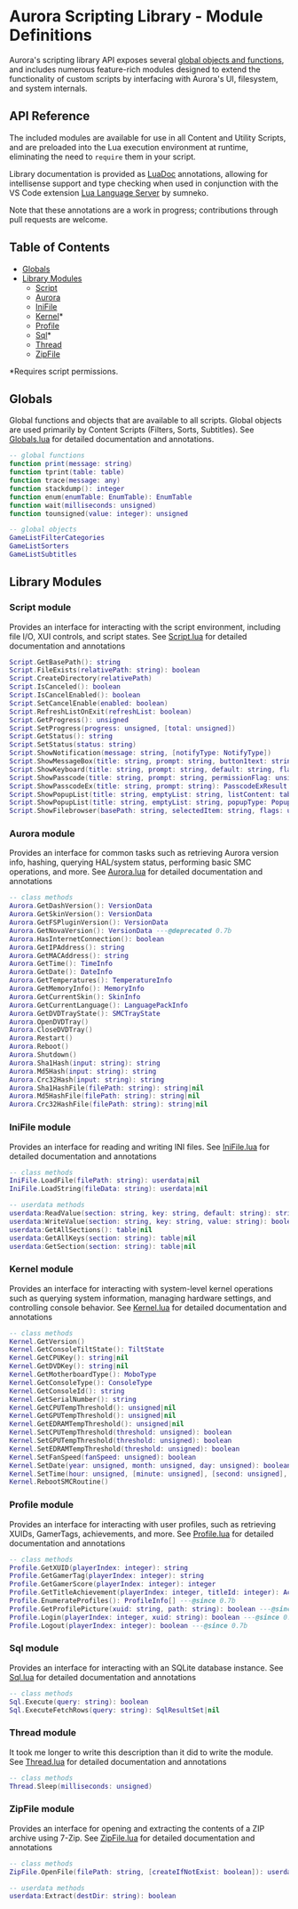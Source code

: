 # Aurora Scripting Library - Module Definitions

Aurora's scripting library API exposes several [global objects and functions](definitions/aurorascriptlib/library/Globals.lua), and includes numerous feature-rich modules designed to extend the functionality of custom scripts by interfacing with Aurora's UI, filesystem, and system internals.

## API Reference

The included modules are available for use in all Content and Utility Scripts, and are preloaded into the Lua execution environment at runtime, eliminating the need to `require` them in your script.

Library documentation is provided as [LuaDoc](https://luals.github.io/wiki/annotations/) annotations, allowing for intellisense support and type checking when used in conjunction with the VS Code extension [Lua Language Server](https://marketplace.visualstudio.com/items?itemName=sumneko.lua) by sumneko.

Note that these annotations are a work in progress; contributions through pull requests are welcome.

## Table of Contents

- [Globals](#globals)
- [Library Modules](#library-modules)
  - [Script](#script-module)
  - [Aurora](#aurora-module)
  - [IniFile](#inifile-module)
  - [Kernel](#kernel-module)*
  - [Profile](#profile-module)
  - [Sql](#sql-module)*
  - [Thread](#thread-module)
  - [ZipFile](#zipfile-module)

*Requires script permissions.

## Globals

Global functions and objects that are available to all scripts. Global objects are used primarily by Content Scripts (Filters, Sorts, Subtitles). See [Globals.lua](definitions/aurorascriptlib/library/Globals.lua) for detailed documentation and annotations.

```lua
-- global functions
function print(message: string)
function tprint(table: table)
function trace(message: any)
function stackdump(): integer
function enum(enumTable: EnumTable): EnumTable
function wait(milliseconds: unsigned)
function tounsigned(value: integer): unsigned

-- global objects
GameListFilterCategories
GameListSorters
GameListSubtitles
```

## Library Modules

### Script module

Provides an interface for interacting with the script environment, including file I/O, XUI controls, and script states. See [Script.lua](definitions/aurorascriptlib/library/Script.lua) for detailed documentation and annotations

```lua
Script.GetBasePath(): string
Script.FileExists(relativePath: string): boolean
Script.CreateDirectory(relativePath)
Script.IsCanceled(): boolean
Script.IsCancelEnabled(): boolean
Script.SetCancelEnable(enabled: boolean)
Script.RefreshListOnExit(refreshList: boolean)
Script.GetProgress(): unsigned
Script.SetProgress(progress: unsigned, [total: unsigned])
Script.GetStatus(): string
Script.SetStatus(status: string)
Script.ShowNotification(message: string, [notifyType: NotifyType])
Script.ShowMessageBox(title: string, prompt: string, button1text: string, ...): MessageBoxResult
Script.ShowKeyboard(title: string, prompt: string, default: string, flags: KeyboardFlags): KeyboardResult
Script.ShowPasscode(title: string, prompt: string, permissionFlag: unsigned): PasscodeResult
Script.ShowPasscodeEx(title: string, prompt: string): PasscodeExResult
Script.ShowPopupList(title: string, emptyList: string, listContent: table<integer|string, string>): PopupResultDefault
Script.ShowPopupList(title: string, emptyList: string, popupType: PopupType): PopupResult
Script.ShowFilebrowser(basePath: string, selectedItem: string, flags: unsigned): FilebrowserResult
```

### Aurora module

Provides an interface for common tasks such as retrieving Aurora version info, hashing, querying HAL/system status, performing basic SMC operations, and more. See [Aurora.lua](definitions/aurorascriptlib/library/Aurora.lua) for detailed documentation and annotations

```lua
-- class methods
Aurora.GetDashVersion(): VersionData
Aurora.GetSkinVersion(): VersionData
Aurora.GetFSPluginVersion(): VersionData
Aurora.GetNovaVersion(): VersionData ---@deprecated 0.7b
Aurora.HasInternetConnection(): boolean
Aurora.GetIPAddress(): string
Aurora.GetMACAddress(): string
Aurora.GetTime(): TimeInfo
Aurora.GetDate(): DateInfo
Aurora.GetTemperatures(): TemperatureInfo
Aurora.GetMemoryInfo(): MemoryInfo
Aurora.GetCurrentSkin(): SkinInfo
Aurora.GetCurrentLanguage(): LanguagePackInfo
Aurora.GetDVDTrayState(): SMCTrayState
Aurora.OpenDVDTray()
Aurora.CloseDVDTray()
Aurora.Restart()
Aurora.Reboot()
Aurora.Shutdown()
Aurora.Sha1Hash(input: string): string
Aurora.Md5Hash(input: string): string
Aurora.Crc32Hash(input: string): string
Aurora.Sha1HashFile(filePath: string): string|nil
Aurora.Md5HashFile(filePath: string): string|nil
Aurora.Crc32HashFile(filePath: string): string|nil
```

### IniFile module

Provides an interface for reading and writing INI files. See [IniFile.lua](definitions/aurorascriptlib/library/IniFile.lua) for detailed documentation and annotations

```lua
-- class methods
IniFile.LoadFile(filePath: string): userdata|nil
IniFile.LoadString(fileData: string): userdata|nil

-- userdata methods
userdata:ReadValue(section: string, key: string, default: string): string
userdata:WriteValue(section: string, key: string, value: string): boolean
userdata:GetAllSections(): table|nil
userdata:GetAllKeys(section: string): table|nil
userdata:GetSection(section: string): table|nil
```

### Kernel module

Provides an interface for interacting with system-level kernel operations such as querying system information, managing hardware settings, and controlling console behavior. See [Kernel.lua](definitions/aurorascriptlib/library/Kernel.lua) for detailed documentation and annotations

```lua
-- class methods
Kernel.GetVersion()
Kernel.GetConsoleTiltState(): TiltState
Kernel.GetCPUKey(): string|nil
Kernel.GetDVDKey(): string|nil
Kernel.GetMotherboardType(): MoboType
Kernel.GetConsoleType(): ConsoleType
Kernel.GetConsoleId(): string
Kernel.GetSerialNumber(): string
Kernel.GetCPUTempThreshold(): unsigned|nil
Kernel.GetGPUTempThreshold(): unsigned|nil
Kernel.GetEDRAMTempThreshold(): unsigned|nil
Kernel.SetCPUTempThreshold(threshold: unsigned): boolean
Kernel.SetGPUTempThreshold(threshold: unsigned): boolean
Kernel.SetEDRAMTempThreshold(threshold: unsigned): boolean
Kernel.SetFanSpeed(fanSpeed: unsigned): boolean
Kernel.SetDate(year: unsigned, month: unsigned, day: unsigned): boolean
Kernel.SetTime(hour: unsigned, [minute: unsigned], [second: unsigned], [millisecond: unsigned]): boolean
Kernel.RebootSMCRoutine()
```

### Profile module

Provides an interface for interacting with user profiles, such as retrieving XUIDs, GamerTags, achievements, and more. See [Profile.lua](definitions/aurorascriptlib/library/Profile.lua) for detailed documentation and annotations

```lua
-- class methods
Profile.GetXUID(playerIndex: integer): string
Profile.GetGamerTag(playerIndex: integer): string
Profile.GetGamerScore(playerIndex: integer): integer
Profile.GetTitleAchievement(playerIndex: integer, titleId: integer): AchievementInfo|0|-1
Profile.EnumerateProfiles(): ProfileInfo[] ---@since 0.7b
Profile.GetProfilePicture(xuid: string, path: string): boolean ---@since 0.7b
Profile.Login(playerIndex: integer, xuid: string): boolean ---@since 0.7b
Profile.Logout(playerIndex: integer): boolean ---@since 0.7b
```

### Sql module

Provides an interface for interacting with an SQLite database instance. See [Sql.lua](definitions/aurorascriptlib/library/Sql.lua) for detailed documentation and annotations

```lua
-- class methods
Sql.Execute(query: string): boolean
Sql.ExecuteFetchRows(query: string): SqlResultSet|nil
```

### Thread module

It took me longer to write this description than it did to write the module. See [Thread.lua](definitions/aurorascriptlib/library/Thread.lua) for detailed documentation and annotations

```lua
-- class methods
Thread.Sleep(milliseconds: unsigned)
```

### ZipFile module

Provides an interface for opening and extracting the contents of a ZIP archive using 7-Zip. See [ZipFile.lua](definitions/aurorascriptlib/library/ZipFile.lua) for detailed documentation and annotations

```lua
-- class methods
ZipFile.OpenFile(filePath: string, [createIfNotExist: boolean]): userdata|nil

-- userdata methods
userdata:Extract(destDir: string): boolean
```

